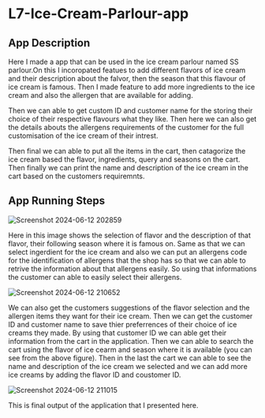# L7-Ice-Cream-Parlour-app
## App Description
  Here I made a app that can be used in the ice cream parlour named SS parlour.On this I incoropated featues to add different flavors of ice cream and their description about the falvor, then the season that this flavour of ice cream is famous. Then I made feature to add more ingredients to the ice cream and also the allergen that are available for adding. 
  
  Then we can able to get custom ID and customer name for the storing their choice of their respective flavours what they like. Then here we can also get the details abouts the allergens requirements of the customer for the full customisation of the ice cream of their intrest.

  Then final we can able to put all the items in the cart, then catagorize the ice cream based the flavor, ingredients, query and seasons on the cart. Then finally we can print the name and description of the ice cream in the cart based on the customers requiremnts.

## App Running Steps
  ![Screenshot 2024-06-12 202859](https://github.com/sakthivel-k-37/L7-Ice-Cream-Parlour-app/assets/85886974/93b38fea-b046-4470-8aff-3cfbbd29d529)
  
  Here in this image shows the selection of flavor and the description of that flavor, their following season where it is famous on. Same as that we can select ingerdient for the ice cream and also we can put an allergens code for the identification of allergens that the shop has so that we can able to retrive the information about that allergens easily. So using that informations the customer can able to easily select their allergens.
  
  ![Screenshot 2024-06-12 210652](https://github.com/sakthivel-k-37/L7-Ice-Cream-Parlour-app/assets/85886974/6ae738f7-6c22-44e9-b1e9-3ef7d82d0c08)

  We can also get the customers suggestions of the flavor selection and the allergen items they want for their ice cream. Then we can get the customer ID and customer name to save thier preferrences of their choice of ice creams they made. By using that customer ID we can able get their information from the cart in the application. Then we can able to search the cart using the flavor  of ice cearm  and season where it is available (you can see from the above figure). Then in the last the cart we can able to see the name and description of the ice cream we selected and we can add more ice creams by adding the flavor ID and coustomer ID.

  ![Screenshot 2024-06-12 211015](https://github.com/sakthivel-k-37/L7-Ice-Cream-Parlour-app/assets/85886974/d0096d99-5b73-4aa0-8508-49630ee67c52)

  This is final output of the application that I presented here.
